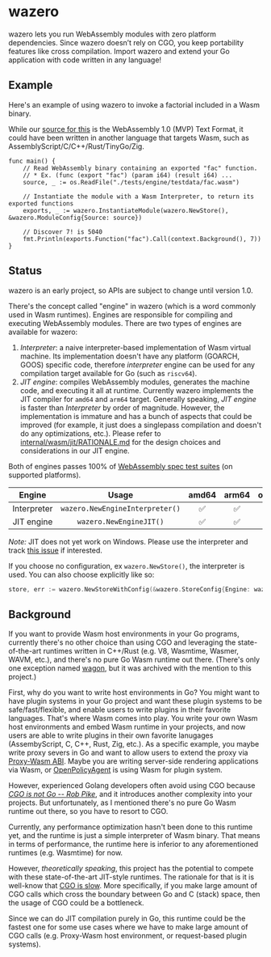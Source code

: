 # wazero

wazero lets you run WebAssembly modules with zero platform dependencies. Since wazero doesn’t rely on CGO, you keep
portability features like cross compilation. Import wazero and extend your Go application with code written in any
language!

## Example

Here's an example of using wazero to invoke a factorial included in a Wasm binary.

While our [source for this](tests/engine/testdata/fac.wat) is the WebAssembly 1.0 (MVP) Text Format,
it could have been written in another language that targets Wasm, such as AssemblyScript/C/C++/Rust/TinyGo/Zig.

```golang
func main() {
	// Read WebAssembly binary containing an exported "fac" function.
	// * Ex. (func (export "fac") (param i64) (result i64) ...
	source, _ := os.ReadFile("./tests/engine/testdata/fac.wasm")

	// Instantiate the module with a Wasm Interpreter, to return its exported functions
	exports, _ := wazero.InstantiateModule(wazero.NewStore(), &wazero.ModuleConfig{Source: source})

	// Discover 7! is 5040
	fmt.Println(exports.Function("fac").Call(context.Background(), 7))
}
```

## Status

wazero is an early project, so APIs are subject to change until version 1.0.

There's the concept called "engine" in wazero (which is a word commonly used in Wasm runtimes). Engines are responsible for compiling and executing WebAssembly modules.
There are two types of engines are available for wazero:

1. _Interpreter_: a naive interpreter-based implementation of Wasm virtual machine. Its implementation doesn't have any platform (GOARCH, GOOS) specific code, therefore _interpreter_ engine can be used for any compilation target available for Go (such as `riscv64`).
2. _JIT engine_: compiles WebAssembly modules, generates the machine code, and executing it all at runtime. Currently wazero implements the JIT compiler for `amd64` and `arm64` target. Generally speaking, _JIT engine_ is faster than _Interpreter_ by order of magnitude. However, the implementation is immature and has a bunch of aspects that could be improved (for example, it just does a singlepass compilation and doesn't do any optimizations, etc.). Please refer to [internal/wasm/jit/RATIONALE.md](internal/wasm/jit/RATIONALE.md) for the design choices and considerations in our JIT engine.

Both of engines passes 100% of [WebAssembly spec test suites]((https://github.com/WebAssembly/spec/tree/wg-1.0/test/core)) (on supported platforms).

| Engine     | Usage| amd64 | arm64 | others |
|:---:|:---:|:---:|:---:|:---:|
| Interpreter|`wazero.NewEngineInterpreter()`|✅ |✅|✅|
| JIT engine |`wazero.NewEngineJIT()`|✅|✅ |❌|

*Note:* JIT does not yet work on Windows. Please use the interpreter and track [this issue](https://github.com/tetratelabs/wazero/issues/270) if interested.

If you choose no configuration, ex `wazero.NewStore()`, the interpreter is used. You can also choose explicitly like so:
```go
store, err := wazero.NewStoreWithConfig(&wazero.StoreConfig{Engine: wazero.NewEngineJIT()})
```

## Background

If you want to provide Wasm host environments in your Go programs, currently there's no other choice than using CGO and leveraging the state-of-the-art runtimes written in C++/Rust (e.g. V8, Wasmtime, Wasmer, WAVM, etc.), and there's no pure Go Wasm runtime out there. (There's only one exception named [wagon](https://github.com/go-interpreter/wagon), but it was archived with the mention to this project.)

First, why do you want to write host environments in Go? You might want to have plugin systems in your Go project and want these plugin systems to be safe/fast/flexible, and enable users to
write plugins in their favorite languages. That's where Wasm comes into play. You write your own Wasm host environments and embed Wasm runtime in your projects, and now users are able to write plugins in their own favorite lanugages (AssembyScript, C, C++, Rust, Zig, etc.). As a specific example, you maybe write proxy severs in Go and want to allow users to extend the proxy via [Proxy-Wasm ABI](https://github.com/proxy-wasm/spec). Maybe you are writing server-side rendering applications via Wasm, or [OpenPolicyAgent](https://www.openpolicyagent.org/docs/latest/wasm/) is using Wasm for plugin system.

However, experienced Golang developers often avoid using CGO because [_CGO is not Go_](https://dave.cheney.net/2016/01/18/cgo-is-not-go)[ -- _Rob_ _Pike_](https://www.youtube.com/watch?v=PAAkCSZUG1c&t=757s), and it introduces another complexity into your projects. But unfortunately, as I mentioned there's no pure Go Wasm runtime out there, so you have to resort to CGO.

Currently, any performance optimization hasn't been done to this runtime yet, and the runtime is just a simple interpreter of Wasm binary. That means in terms of performance, the runtime here is inferior to any aforementioned runtimes (e.g. Wasmtime) for now.

However, _theoretically speaking_, this project has the potential to compete with these state-of-the-art JIT-style runtimes. The rationale for that is it is well-know that [CGO is slow](https://github.com/golang/go/issues/19574). More specifically, if you make large amount of CGO calls which cross the boundary between Go and C (stack) space, then the usage of CGO could be a bottleneck.

Since we can do JIT compilation purely in Go, this runtime could be the fastest one for some use cases where we have to make large amount of CGO calls (e.g. Proxy-Wasm host environment, or request-based plugin systems).
